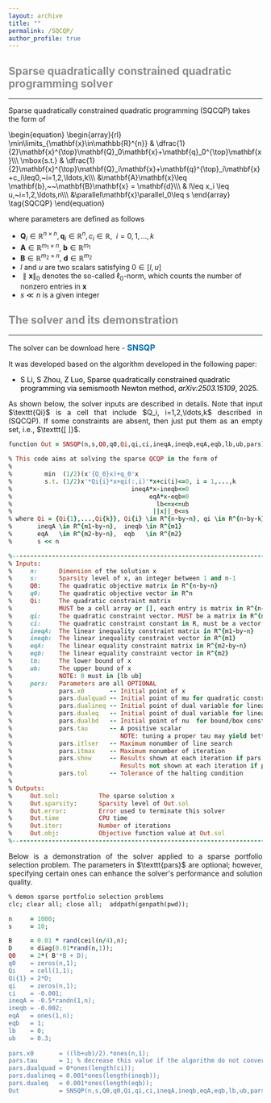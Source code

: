```yaml
---
layout: archive
title: ""   
permalink: /SQCQP/
author_profile: true
---
```


<style>
a:link {
  text-decoration: none;
}

a:visited {
  text-decoration: none;
}

a:hover {
  text-decoration: underline;
}

a:active {
  text-decoration: underline;
}
</style>

 

##  <span style="color:#8C8C8C"> Sparse quadratically constrained quadratic programming solver </span> 
---
Sparse quadratically constrained quadratic programming (SQCQP) takes the form of

\begin{equation}
\begin{array}{rl}
\min\limits_{\mathbf{x}\in\mathbb{R}^{n}} &  \dfrac{1}{2}\mathbf{x}^{\top}\mathbf{Q}_0\mathbf{x}+\mathbf{q}_0^{\top}\mathbf{x}\\\\\\
\mbox{s.t.} & \dfrac{1}{2}\mathbf{x}^{\top}\mathbf{Q}_i\mathbf{x}+\mathbf{q}^{\top}_i\mathbf{x}+c_i\leq0,~i=1,2,\ldots,k\\\\\\
&\mathbf{A}\mathbf{x}\leq \mathbf{b},~~\mathbf{B}\mathbf{x} = \mathbf{d}\\\\\\
& l\leq x_i \leq u,~i=1,2,\ldots,n\\\\\\
&\parallel\mathbf{x}\parallel_0\leq s
\end{array} \tag{SQCQP}
\end{equation}

where parameters are defined as follows
- $\mathbf{Q}_i\in\mathbb{R}^{n\times n}, \mathbf{q}_i\in\mathbb{R}^{n}, c_i\in\mathbb{R},~~i=0,1,\ldots,k$
- $\mathbf{A}\in\mathbb{R}^{m_1\times n}$, $\mathbf{b}\in\mathbb{R}^{m_1}$
- $\mathbf{B}\in\mathbb{R}^{m_2\times n}$, $\mathbf{d}\in\mathbb{R}^{m_2}$
- $l$ and $u$ are two scalars satisfying $0\in[l, u]$
- $\parallel\mathbf{x}\parallel_0$ denotes the so-called $\ell_0$-norm, which counts the number of nonzero entries in $\mathbf{x}$
- $s\ll n$ is a given integer
         
## <span style="color:#8C8C8C"> The solver and its demonstration </span> 
---
The solver can be download here - <a style="font-size: 16px; font-weight: bold;color:#006DB0" href="https://github.com/ShenglongZhou/SNSQP" target="_blank">SNSQP</a>  

It was developed based on the algorithm developed in the following paper:

- <a style="font-size: 14px;color:#000000" href="https://arxiv.org/abs/2503.15109" target="_blank"> S Li, S  Zhou, Z  Luo, Sparse quadratically constrained quadratic programming via semismooth Newton method, *arXiv:2503.15109*, 2025.</a> 

<div style="text-align:justify;">
As shown below, the solver inputs are described in details. Note that input $\texttt{Qi}$ is a cell that include $Q_i, i=1,2,\ldots,k$ described in (SQCQP). If some constraints are absent, then just put them as an empty set, i.e.,  $\texttt{[ ]}$.
</div>

<p style="line-height: 1;"></p>

```ruby
function Out = SNSQP(n,s,Q0,q0,Qi,qi,ci,ineqA,ineqb,eqA,eqb,lb,ub,pars)

% This code aims at solving the sparse QCQP in the form of
%
%         min  (1/2)(x'{Q_0}x)+q_0'x  
%         s.t. (1/2)x'*Qi{i}*x+qi(:,i)'*x+ci(i)<=0, i = 1,...,k 
%                                 ineqA*x-ineqb<=0 
%                                      eqA*x-eqb=0 
%                                        lb<=x<=ub 
%                                       ||x||_0<=s 
% where Qi = {Qi{1},...,Qi{k}}, Qi{i} \in R^{n-by-n}, qi \in R^{n-by-k},  ci \in R^{k}
%       ineqA \in R^{m1-by-n},  ineqb \in R^{m1} 
%       eqA   \in R^{m2-by-n},  eqb   \in R^{m2}
%       s << n

%---------------------------------------------------------------------------------------------------           
% Inputs:
%     n:      Dimension of the solution x                                             (required)
%     s:      Sparsity level of x, an integer between 1 and n-1                       (required)
%     Q0:     The quadratic objective matrix in R^{n-by-n}                            (required)        
%     q0:     The quadratic objective vector in R^n                                   (required)
%     Qi:     The quadratic constraint matrix                                         (optional) 
%             MUST be a cell array or [], each entry is matrix in R^{n-by-n}           
%     qi:     The quadratic constraint vector. MUST be a matrix in R^{n-by-k} or []   (optional)           
%     ci:     The quadratic constraint constant in R, must be a vector or []          (optional)
%     ineqA:  The linear inequality constraint matrix in R^{m1-by-n}   or []          (optional)
%     ineqb:  The linear inequality constraint vector in R^{m1}        or []          (optional)
%     eqA:    The linear equality constraint matrix in R^{m2-by-n}     or []          (optional)
%     eqb:    The linear equality constraint vector in R^{m2}          or []          (optional)
%     lb:     The lower bound of x                                                    (optional)
%     ub:     The upper bound of x                                                    (optional)
%             NOTE: 0 must in [lb ub]
%     pars:   Parameters are all OPTIONAL
%             pars.x0       -- Initial point of x                                     (default zeros(n,1))
%             pars.dualquad -- Initial point of mu for quadratic constraints          (default zeros(k,1))
%             pars.dualineq -- Initial point of dual variable for linear inequalities (default zeros(m1,1))
%             pars.dualeq   -- Initial point of dual variable for linear equalities   (default zeros(m2,1))
%             pars.dualbd   -- Initial point of nu  for bound/box constraints         (default zeros(n,1))
%             pars.tau      -- A positive scalar                                      (default 1)
%                              NOTE: tuning a proper tau may yield better solutions     
%             pars.itlser   -- Maximum nonumber of line search                        (default 5)
%             pars.itmax    -- Maximum nonumber of iteration                          (default 10000)
%             pars.show     -- Results shown at each iteration if pars.show=1         (default 1)
%                              Results not shown at each iteration if pars.show=0
%             pars.tol      -- Tolerance of the halting condition                     (default 1e-6)
%
% Outputs:
%     Out.sol:           The sparse solution x
%     Out.sparsity:      Sparsity level of Out.sol
%     Out.error:         Error used to terminate this solver
%     Out.time           CPU time
%     Out.iter:          Number of iterations
%     Out.obj:           Objective function value at Out.sol
%---------------------------------------------------------------------------------------------------
```

<div style="text-align:justify;">
Below is a demonstration of the solver applied to a sparse portfolio selection problem. The parameters in $\texttt{pars}$ are optional; however, specifying certain ones can enhance the solver's performance and solution quality.
</div>

<p style="line-height: 1;"></p>

```ruby
% demon sparse portfolio selection problems
clc; clear all; close all;  addpath(genpath(pwd));

n     = 1000;
s     = 10;

B     = 0.01 * rand(ceil(n/4),n);
D     = diag(0.01*rand(n,1));
Q0    = 2*( B'*B + D);
q0    = zeros(n,1); 
Qi    = cell(1,1);
Qi{1} = 2*D;
qi    = zeros(n,1);
ci    = -0.001;
ineqA = -0.5*randn(1,n);
ineqb = -0.002;
eqA   = ones(1,n);
eqb   = 1;
lb    = 0;
ub    = 0.3;
    
pars.x0       = ((lb+ub)/2).*ones(n,1);
pars.tau      = 1; % decrease this value if the algorithm do not converge
pars.dualquad = 0*ones(length(ci));
pars.dualineq = 0.001*ones(length(ineqb)); 
pars.dualeq   = 0.001*ones(length(eqb));
Out           = SNSQP(n,s,Q0,q0,Qi,qi,ci,ineqA,ineqb,eqA,eqb,lb,ub,pars);
```
 
